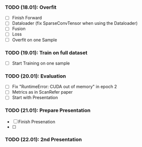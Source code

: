 ### TODO (18.01): Overfit
- [ ] Finish Forward
- [ ] Dataloader (fix SparseConvTensor when using the Dataloader)
- [ ] Fusion
- [ ] Loss
- [ ] Overfit on one Sample

### TODO (19.01): Train on full dataset
- [ ] Start Training on one sample

### TODO (20.01): Evaluation
- [ ] Fix "RuntimeError: CUDA out of memory" in epoch 2
- [ ] Metrics as in ScanRefer paper
- [ ] Start with Presentation

### TODO (21.01): Prepare Presentation
- [ ] Finish Presenation
- [ ] 

### TODO (22.01): 2nd Presentation
